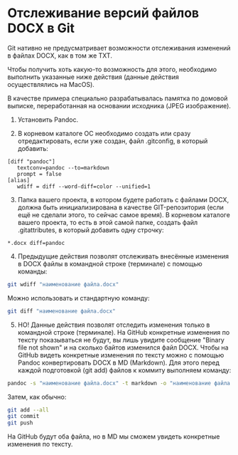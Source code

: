 # Отслеживание версий файлов DOCX в Git

Git нативно не предусматривает возможности отслеживания изменений в файлах DOCX, как в том же TXT.

Чтобы получить хоть какую-то возможность для этого, необходимо выполнить указанные ниже действия (данные действия осуществлялись на MacOS).

В качестве примера специально разрабатывалась памятка по домовой выписке, переработанная на основании исходника (JPEG изображение).

1. Установить Pandoc.

2. В корневом каталоге ОС необходимо создать или сразу отредактировать, если уже создан, файл .gitconfig, в который добавить:

``` 
[diff "pandoc"]
   textconv=pandoc --to=markdown
   prompt = false
[alias]
   wdiff = diff --word-diff=color --unified=1
```

3. Папка вашего проекта, в котором будете работать с файлами DOCX, должна быть инициализирована в качестве GIT-репозитория (если ещё не сделали этого, то сейчас самое время). В корневом каталоге вашего проекта, то есть в этой самой папке, создать файл .gitattributes, в который добавить одну строчку:

 ```
 *.docx diff=pandoc
 ```

4. Предыдущие действия позволят отслеживать внесённые изменения в DOCX файлы в командной строке (терминале) с помощью команды:

```bash
git wdiff "наименование файла.docx"
```

Можно использовать и стандартную команду:

```bash
git diff "наименование файла.docx"
```

5. НО! Данные действия позволят отследить изменения только в командной строке (терминале). На GitHub конкретные изменения по тексту показываться не будут, вы лишь увидите сообщение "Binary file not shown" и на сколько байтов изменился файл DOCX.
Чтобы на GitHub видеть конкретные изменения по тексту можно с помощью Pandoc конвертировать DOCX в MD (Markdown). Для этого перед каждой подготовкой (git add) файлов к коммиту выполняем команду:

```bash
pandoc -s "наименование файла.docx" -t markdown -o "наименование файла.md"
```

Затем, как обычно:

```bash
git add --all
git commit
git push
```

На GitHub будут оба файла, но в MD мы сможем увидеть конкретные изменения по тексту.